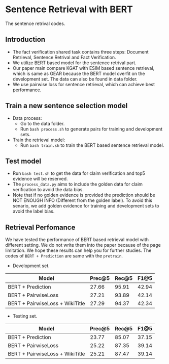 # Sentence Retrieval with BERT

The sentence retrival codes.

## Introduction
* The fact verification shared task contains three steps: Document Retrieval, Sentence Retrival and Fact Verification.
* We utilize BERT based model for the sentence retrival part.
* Our paper main compare KGAT with ESIM based sentence retrieval, which is same as GEAR because the BERT model overfit on the development set. The data can also be found in data folder.
* We use pairwise loss for sentence retrieval, which can achieve best performance.


## Train a new sentence selection model
* Data process:
	* Go to the data folder.
	* Run ``bash process.sh`` to generate pairs for training and development sets.
* Train the retrieval model:
	* Run ``bash train.sh`` to train the BERT based sentence retrieval model.


## Test model
* Run ``bash test.sh`` to get the data for claim verification and top5 evidence will be reserved.
* The ``process_data.py`` aims to include the golden data for claim verification to avoid the data bias.
* Note that if no golden evidence is provided the prediction should be NOT ENOUGH INFO (Different from the golden label). To avoid this senario, we add golden evidence for training and development sets to avoid the label bias.


## Retrieval Perfomance

We have tested the performance of BERT based retrieval model with different setting. We do not write them into the paper because of the page limitation. We hope these results can help you for further studies. The codes of ``BERT + Prediction`` are same with the ``pretrain``.

* Development set.

| Model |  Prec@5 | Rec@5 | F1@5 |
| --------  | -------- | -------- | --------  |
|BERT + Prediction|27\.66|95\.91|42\.94|
|BERT + PairwiseLoss|27\.21|93\.89|42\.14|
|BERT + PairwiseLoss + WikiTitle|27\.29|94\.37|42\.34|

* Testing set.

| Model |  Prec@5 | Rec@5 | F1@5 |
| --------  | -------- | -------- | --------  |
|BERT + Prediction|23\.77|85\.07|37\.15|
|BERT + PairwiseLoss|25\.22|87\.35|39\.14|
|BERT + PairwiseLoss + WikiTitle|25\.21|87\.47|39\.14|

